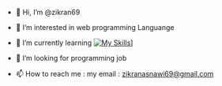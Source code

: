 - 👋 Hi, I’m @zikran69
- 👀 I’m interested in web programming Languange
- 🌱 I’m currently learning
[![My Skills](https://skillicons.dev/icons?i=js,html,css,tailwind,react,vite,nodejs)](https://skillicons.dev)]

- 💞️ I’m looking for programming job
- 📫 How to reach me : my email : zikranasnawi69@gmail.com

<!---
zikran69/zikran69 is a ✨ special ✨ repository because its `README.md` (this file) appears on your GitHub profile.
You can click the Preview link to take a look at your changes.
--->
